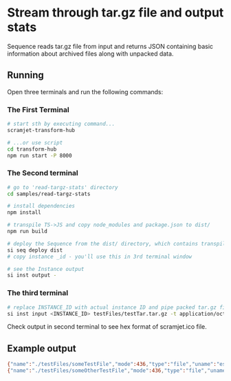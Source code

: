 # Stream through tar.gz file and output stats

Sequence reads tar.gz file from input and returns JSON containing basic information about archived files along with unpacked data.

## Running

Open three terminals and run the following commands:

### The First Terminal

```bash
# start sth by executing command...
scramjet-transform-hub

# ...or use script
cd transform-hub
npm run start -P 8000
```

### The Second terminal

```bash
# go to 'read-targz-stats' directory
cd samples/read-targz-stats

# install dependencies
npm install

# transpile TS->JS and copy node_modules and package.json to dist/
npm run build

# deploy the Sequence from the dist/ directory, which contains transpiled code, package.json and node_modules
si seq deploy dist
# copy instance _id - you'll use this in 3rd terminal window

# see the Instance output
si inst output -
```

### The third terminal

```bash
# replace INSTANCE_ID with actual instance ID and pipe packed tar.gz file as binary to instance input
si inst input <INSTANCE_ID> testFiles/testTar.tar.gz -t application/octet-stream

```

Check output in second terminal to see hex format of scramjet.ico file.

## Example output

```bash
{"name":"./testFiles/someTestFile","mode":436,"type":"file","uname":"esolecki","gname":"esolecki","size":26,"data":{"type":"Buffer","data":[83,111,109,101,32,116,101,120,116,32,105,110,115,105,100,101,32,116,101,115,116,32,102,105,108,101]}}
{"name":"./testFiles/someOtherTestFile","mode":436,"type":"file","uname":"esolecki","gname":"esolecki","size":28,"data":{"type":"Buffer","data":[79,116,104,101,114,32,116,101,120,116,32,105,110,115,105,100,101,32,111,116,104,101,114,32,102,105,108,101]}}
```
